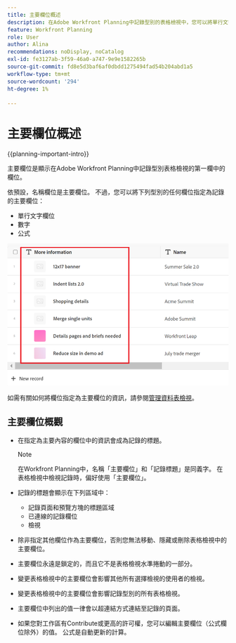 ```yaml
---
title: 主要欄位概述
description: 在Adobe Workfront Planning中記錄型別的表格檢視中，您可以將單行文字、數字或公式欄位指定為主要欄位。 主要欄位會成為該型別記錄的標題。
feature: Workfront Planning
role: User
author: Alina
recommendations: noDisplay, noCatalog
exl-id: fe3127ab-3f59-46a0-a747-9e9e1582265b
source-git-commit: fd8e5d3baf6af0dbdd1275494fad54b204abd1a5
workflow-type: tm+mt
source-wordcount: '294'
ht-degree: 1%

---
```



# 主要欄位概述

<!--<span class="preview">The highlighted information on this page refers to functionality not yet generally available. It is available only in the Preview environment for all customers. After the monthly releases to Production, the same features are also available in the Production environment for customers who enabled fast releases. </span>   

<span class="preview">For information about fast releases, see [Enable or disable fast releases for your organization](/help/quicksilver/administration-and-setup/set-up-workfront/configure-system-defaults/enable-fast-release-process.md). </span>-->

{{planning-important-intro}}

主要欄位是顯示在Adobe Workfront Planning中記錄型別表格檢視的第一欄中的欄位。

依預設，名稱欄位是主要欄位。 不過，您可以將下列型別的任何欄位指定為記錄的主要欄位：

* 單行文字欄位
* 數字
* 公式

![](assets/another-text-field-as-a-primary-field-highlighted.png)

如需有關如何將欄位指定為主要欄位的資訊，請參閱[管理資料表檢視](/help/quicksilver/planning/views/manage-the-table-view.md)。

## 主要欄位概觀

* 在指定為主要內容的欄位中的資訊會成為記錄的標題。

  >[!NOTE]
  >
  >    在Workfront Planning中，名稱「主要欄位」和「記錄標題」是同義字。 在表格檢視中檢視記錄時，偏好使用「主要欄位」。


* 記錄的標題會顯示在下列區域中：

   * 記錄頁面和預覽方塊的標題區域
   * 已連線的記錄欄位
   * 檢視
* 除非指定其他欄位作為主要欄位，否則您無法移動、隱藏或刪除表格檢視中的主要欄位。
* 主要欄位永遠是鎖定的，而且它不是表格檢視水準捲動的一部分。
* 變更表格檢視中的主要欄位會影響其他所有選擇檢視的使用者的檢視。
* 變更表格檢視中的主要欄位會影響記錄型別的所有表格檢視。
* 主要欄位中列出的值一律會以超連結方式連結至記錄的頁面。
* 如果您對工作區<!--<span class="preview">and record type</span>-->有Contribute或更高的許可權，您可以編輯主要欄位（公式欄位除外）的值。 公式是自動更新的計算。
